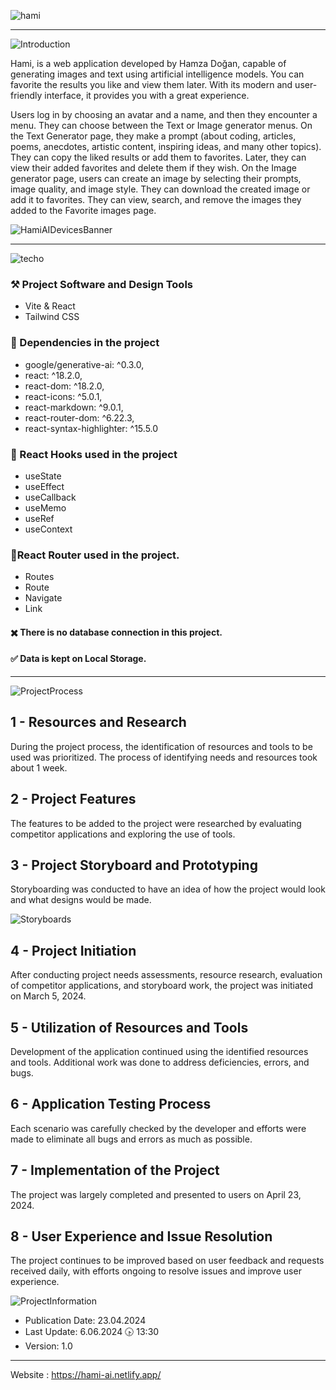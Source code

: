 

![hami](https://github.com/HamzaDogann/Hami/assets/93007915/ec38558b-ac11-4ba4-ab44-d02fb1ff3156)


---------

![Introduction](https://github.com/HamzaDogann/Hami/assets/93007915/1b313385-5711-4897-be5f-04d56d48eb51)

 Hami, is a web application developed by Hamza Doğan, capable of generating images and text using artificial intelligence models. You can favorite the results you like and view them later. With its modern and user-friendly interface, it provides you with a great experience.

 
 Users log in by choosing an avatar and a name, and then they encounter a menu. They can choose between the Text or Image generator menus. On the Text Generator page, they make a prompt (about coding, articles, poems, anecdotes, artistic content, inspiring ideas, and many other topics). They can copy the liked results or add them to favorites. Later, they can view their added favorites and delete them if they wish. On the Image generator page, users can create an image by selecting their prompts, image quality, and image style. They can download the created image or add it to favorites. They can view, search, and remove the images they added to the Favorite images page.



![HamiAIDevicesBanner](https://github.com/HamzaDogann/Hami/assets/93007915/e42ba4e2-b0c1-466c-9ebc-7cb1773dd11e)

-----------------------

![techo](https://github.com/HamzaDogann/Hami/assets/93007915/4a50da05-c3ec-4445-98ee-a60058100110)

### ⚒️ Project Software and Design Tools

- Vite & React
- Tailwind CSS

### 🔧 Dependencies in the project
- google/generative-ai: ^0.3.0,
- react: ^18.2.0,
- react-dom: ^18.2.0,
- react-icons: ^5.0.1,
- react-markdown: ^9.0.1,
- react-router-dom: ^6.22.3,
- react-syntax-highlighter: ^15.5.0

  
### 🔹 React Hooks used in the project
- useState
- useEffect
- useCallback
- useMemo
- useRef
- useContext

### 🔹React Router used in the project.
- Routes
- Route
- Navigate
- Link


#### ✖️ There is no database connection in this project.
#### ✅ Data is kept on Local Storage.
-------------------

![ProjectProcess](https://github.com/HamzaDogann/Hami/assets/93007915/e226e17d-e93a-4736-a5e5-02d54f97c975)

## 1 - Resources and Research

During the project process, the identification of resources and tools to be used was prioritized. The process of identifying needs and resources took about 1 week.

## 2 - Project Features

The features to be added to the project were researched by evaluating competitor applications and exploring the use of tools.

## 3 - Project Storyboard and Prototyping

Storyboarding was conducted to have an idea of how the project would look and what designs would be made.

![Storyboards](https://github.com/HamzaDogann/Hami/assets/93007915/59149d19-076a-4627-a6e6-d2cdabc61b81)


## 4 - Project Initiation

After conducting project needs assessments, resource research, evaluation of competitor applications, and storyboard work, the project was initiated on March 5, 2024.

## 5 - Utilization of Resources and Tools

Development of the application continued using the identified resources and tools. Additional work was done to address deficiencies, errors, and bugs.

## 6 - Application Testing Process

Each scenario was carefully checked by the developer and efforts were made to eliminate all bugs and errors as much as possible.

## 7 - Implementation of the Project

The project was largely completed and presented to users on April 23, 2024.

## 8 - User Experience and Issue Resolution

The project continues to be improved based on user feedback and requests received daily, with efforts ongoing to resolve issues and improve user experience.

![ProjectInformation](https://github.com/HamzaDogann/Hami/assets/93007915/0a0388f6-3ff0-4e9a-bb20-8cbd8575a8a2)


- Publication Date: 23.04.2024
- Last Update: 6.06.2024 🕟 13:30
- Version: 1.0

-------------------
Website : https://hami-ai.netlify.app/

